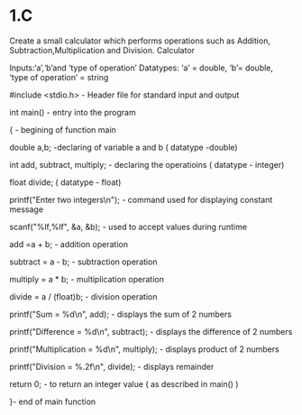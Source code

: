 # 1.C
Create a small calculator which performs operations such as Addition, Subtraction,Multiplication and Division.  Calculator

Inputs:‘a’,‘b’and ‘type of operation’  Datatypes: ‘a’ = double, ‘b’= double, ‘type of operation’ = string

#include <stdio.h> - Header file for standard input and output

int main() - entry into the program

{ - begining of function main

   double a,b; -declaring of variable a and b ( datatype -double)
   
   int add, subtract, multiply; - declaring the operatioins ( datatype - integer)
   
   float divide; ( datatype - float)
 
   printf("Enter two integers\n"); - command used for displaying constant message 
   
   scanf("%lf,%lf", &a, &b); - used to accept values during runtime
   
   
   add =a + b; - addition operation
   
   subtract = a - b; - subtraction operation
   
   multiply = a * b; - multiplication operation 
   
   divide = a / (float)b;  - division operation
   
   printf("Sum = %d\n", add); - displays the sum of 2 numbers
   
   printf("Difference = %d\n", subtract); - displays the difference of 2 numbers
   
   printf("Multiplication = %d\n", multiply); - displays product of 2 numbers
   
   printf("Division = %.2f\n", divide); - displays remainder 
 
   return 0; - to return an integer value ( as described in main() )
   
}- end of main function

